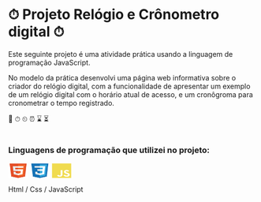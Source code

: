 # ⏱ Projeto Relógio e Crônometro digital ⏱
Este seguinte projeto é uma atividade prática usando a linguagem de programação JavaScript.

No modelo da prática desenvolvi uma página web informativa sobre o criador do relógio digital, com a funcionalidade de apresentar um exemplo de um relógio digital com o horário atual de acesso, e um cronôgroma para cronometrar o tempo registrado. 

🧭 ⏱ ⏲ ⏰ ⌛️ ⏳

#

### Linguagens de programação que utilizei no projeto:
<img align="center" alt="HTML" height="30" width="40" src="https://raw.githubusercontent.com/devicons/devicon/master/icons/html5/html5-original.svg"> <img align="center" alt="CSS" height="30" width="40" src="https://raw.githubusercontent.com/devicons/devicon/master/icons/css3/css3-original.svg"> <img align="center" alt="Js" height="30" width="40" src="https://raw.githubusercontent.com/devicons/devicon/master/icons/javascript/javascript-plain.svg">

Html / Css / JavaScript
